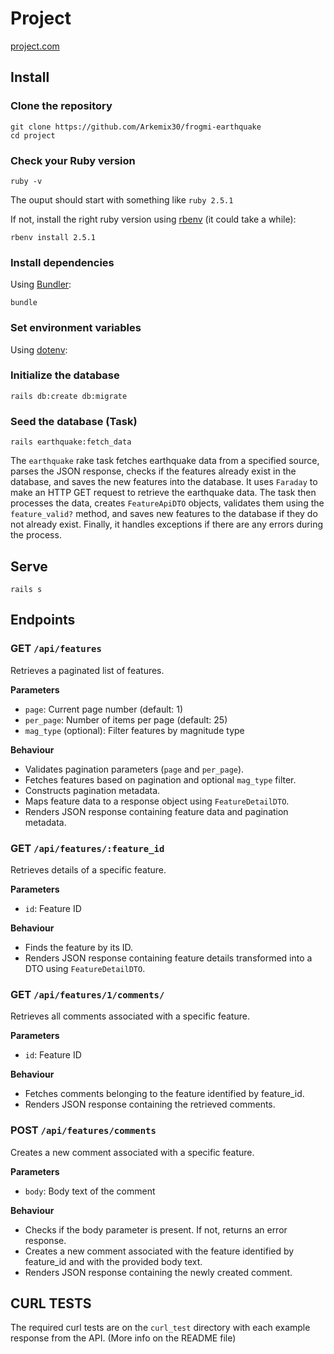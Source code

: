 # Project

[project.com](https://project.com)

## Install

### Clone the repository

```shell
git clone https://github.com/Arkemix30/frogmi-earthquake
cd project
```

### Check your Ruby version

```shell
ruby -v
```

The ouput should start with something like `ruby 2.5.1`

If not, install the right ruby version using [rbenv](https://github.com/rbenv/rbenv) (it could take a while):

```shell
rbenv install 2.5.1
```

### Install dependencies

Using [Bundler](https://github.com/bundler/bundler):

```shell
bundle
```

### Set environment variables

Using [dotenv](https://github.com/bkeepers/dotenv):

### Initialize the database

```shell
rails db:create db:migrate
```

### Seed the database (Task)
``` shell
rails earthquake:fetch_data
```
The `earthquake` rake task fetches earthquake data from a specified source, parses the JSON response, checks if the features already exist in the database, and saves the new features into the database. It uses `Faraday` to make an HTTP GET request to retrieve the earthquake data. The task then processes the data, creates `FeatureApiDTO` objects, validates them using the `feature_valid?` method, and saves new features to the database if they do not already exist. Finally, it handles exceptions if there are any errors during the process.

## Serve

```shell
rails s
```

## Endpoints 

### GET `/api/features`
Retrieves a paginated list of features.

**Parameters**

- `page`: Current page number (default: 1)
- `per_page`: Number of items per page (default: 25)
- `mag_type` (optional): Filter features by magnitude type

**Behaviour**

- Validates pagination parameters (`page` and `per_page`).
- Fetches features based on pagination and optional `mag_type` filter.
- Constructs pagination metadata.
- Maps feature data to a response object using `FeatureDetailDTO`.
- Renders JSON response containing feature data and pagination metadata.

### GET `/api/features/:feature_id`
Retrieves details of a specific feature.

**Parameters**

- `id`: Feature ID

**Behaviour**
- Finds the feature by its ID.
- Renders JSON response containing feature details transformed into a DTO using `FeatureDetailDTO`.

### GET `/api/features/1/comments/`
Retrieves all comments associated with a specific feature.

**Parameters**

- `id`: Feature ID

**Behaviour**
- Fetches comments belonging to the feature identified by feature_id.
- Renders JSON response containing the retrieved comments.


### POST `/api/features/comments`
Creates a new comment associated with a specific feature.

**Parameters**

- `body`: Body text of the comment

**Behaviour**
- Checks if the body parameter is present. If not, returns an error response.
- Creates a new comment associated with the feature identified by feature_id and with the provided body text.
- Renders JSON response containing the newly created comment.


## CURL TESTS

The required curl tests are on the `curl_test` directory with each example response from the API.
(More info on the README file)